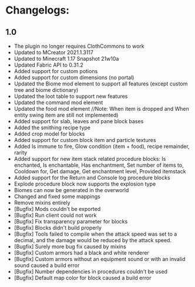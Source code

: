 # Changelogs:

## 1.0
* The plugin no longer requires ClothCommons to work
* Updated to MCreator 2021.1.3117
* Updated to Minecraft 1.17 Snapshot 21w10a
* Updated Fabric API to 0.31.2
* Added support for custom potions
* Added support for custom dimensions (no portal)
* Updated the Biome mod element to support all features (except custom tree and biome dictionary)
* Updated the loot table to support new features
* Updated the command mod element
* Updated the food mod element
  //Note: When item is dropped and When entity swing item are still not implemented)
* Added support for slab, leaves and pane block bases  
* Added the smithing recipe type
* Added crop model for blocks
* Added support for custom block item and particle textures
* Added Is immune to fire, Glow condition (item + food), recipe remainder, rarity
* Added support for new item stack related procedure blocks: Is enchanted, Is enchantable, Has enchantment, Set number of items to,
  Cooldown for, Get damage, Get enchantment level, Provided itemstack
* Added support for the Return and Console log procedure blocks
* Explode procedure block now supports the explosion type  
* Biomes can now be generated in the overworld
* Changed and fixed some mappings
* Remove mixins entirely
* [Bugfix] Mods couldn't be exported
* [Bugfix] Run client could not work
* [Bugfix] Fix transparency parameter for blocks
* [Bugfix] Blocks didn't build properly
* [Bugfix] Tools failed to compile when the attack speed was set to a decimal, and the damage would be reduced by the attack speed.
* [Bugfix] Surely more bug fix caused by mixins
* [Bugfix] Custom armors had a black and white renderer
* [Bugfix] Custom armors without an equipment sound or with an invalid sound caused a build error
* [Bugfix] Number dependencies in procedures couldn't be used
* [Bugfix] Default map color for block caused a build error